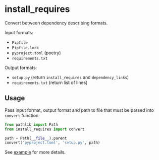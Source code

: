 # install_requires

Convert between dependency describing formats.

Input formats:
* `Pipfile`
* `Pipfile.lock`
* `pyproject.toml` (poetry)
* `requirements.txt`

Output formats:
* `setup.py` (return `install_requires` and `dependency_links`)
* `requirements.txt` (return list of lines)

## Usage

Pass input format, output format and path to file that must be parsed into `convert` function:

```python
from pathlib import Path
from install_requires import convert

path = Path(__file__).parent
convert('pyproject.toml', 'setup.py', path)
```

See [example](example/setup.py) for more details.
